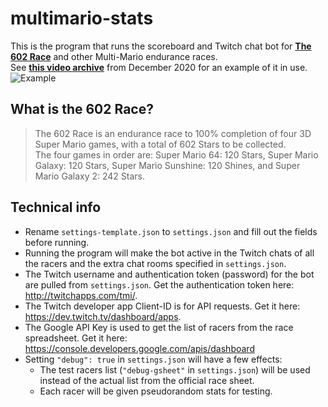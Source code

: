 # multimario-stats
This is the program that runs the scoreboard and Twitch chat bot for **[The 602 Race](https://docs.google.com/spreadsheets/d/1ludkWzuN0ZzMh9Bv1gq9oQxMypttiXkg6AEFvxy_gZk/)** and other Multi-Mario endurance races.  
See **[this video archive](https://www.twitch.tv/videos/857024553)** from December 2020 for an example of it in use.  
![Example](https://imgur.com/gap4Rol.png)

## What is the 602 Race?  
>The 602 Race is an endurance race to 100% completion of four 3D Super Mario games, with a total of 602 Stars to be collected.  
>The four games in order are: Super Mario 64: 120 Stars, Super Mario Galaxy: 120 Stars, Super Mario Sunshine: 120 Shines, and Super Mario Galaxy 2: 242 Stars.

## Technical info
- Rename `settings-template.json` to `settings.json` and fill out the fields before running.
- Running the program will make the bot active in the Twitch chats of all the racers and the extra chat rooms specified in `settings.json`.
- The Twitch username and authentication token (password) for the bot are pulled from `settings.json`. Get the authentication token here: http://twitchapps.com/tmi/.  
- The Twitch developer app Client-ID is for API requests. Get it here: https://dev.twitch.tv/dashboard/apps.  
- The Google API Key is used to get the list of racers from the race spreadsheet. Get it here: https://console.developers.google.com/apis/dashboard
- Setting `"debug": true` in `settings.json` will have a few effects:
    - The test racers list (`"debug-gsheet"` in `settings.json`) will be used instead of the actual list from the official race sheet.
    - Each racer will be given pseudorandom stats for testing.
